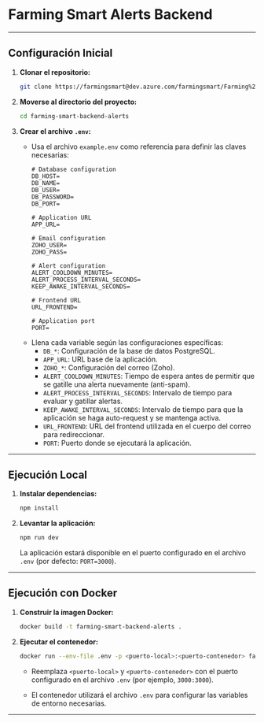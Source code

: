 # Farming Smart Alerts Backend
---

## Configuración Inicial

1. **Clonar el repositorio:**
   ```bash
   git clone https://farmingsmart@dev.azure.com/farmingsmart/Farming%20Smart/_git/farming-smart-backend-alerts
   ```

2. **Moverse al directorio del proyecto:**
   ```bash
   cd farming-smart-backend-alerts
   ```

3. **Crear el archivo `.env`:**
   - Usa el archivo `example.env` como referencia para definir las claves necesarias:
     ```plaintext
     # Database configuration
     DB_HOST=
     DB_NAME=
     DB_USER=
     DB_PASSWORD=
     DB_PORT=

     # Application URL
     APP_URL=

     # Email configuration
     ZOHO_USER=
     ZOHO_PASS=

     # Alert configuration
     ALERT_COOLDOWN_MINUTES=
     ALERT_PROCESS_INTERVAL_SECONDS=
     KEEP_AWAKE_INTERVAL_SECONDS=

     # Frontend URL
     URL_FRONTEND=

     # Application port
     PORT=
     ```
   - Llena cada variable según las configuraciones específicas:
     - `DB_*`: Configuración de la base de datos PostgreSQL.
     - `APP_URL`: URL base de la aplicación.
     - `ZOHO_*`: Configuración del correo (Zoho).
     - `ALERT_COOLDOWN_MINUTES`: Tiempo de espera antes de permitir que se gatille una alerta nuevamente (anti-spam).
     - `ALERT_PROCESS_INTERVAL_SECONDS`: Intervalo de tiempo para evaluar y gatillar alertas.
     - `KEEP_AWAKE_INTERVAL_SECONDS`: Intervalo de tiempo para que la aplicación se haga auto-request y se mantenga activa.
     - `URL_FRONTEND`: URL del frontend utilizada en el cuerpo del correo para redireccionar.
     - `PORT`: Puerto donde se ejecutará la aplicación.

---

## Ejecución Local

1. **Instalar dependencias:**
   ```bash
   npm install
   ```

2. **Levantar la aplicación:**
   ```bash
   npm run dev
   ```

   La aplicación estará disponible en el puerto configurado en el archivo `.env` (por defecto: `PORT=3000`).

---

## Ejecución con Docker

1. **Construir la imagen Docker:**
   ```bash
   docker build -t farming-smart-backend-alerts .
   ```

2. **Ejecutar el contenedor:**
   ```bash
   docker run --env-file .env -p <puerto-local>:<puerto-contenedor> farming-smart-backend-alerts
   ```

   - Reemplaza `<puerto-local>` y `<puerto-contenedor>` con el puerto configurado en el archivo `.env` (por ejemplo, `3000:3000`).

   - El contenedor utilizará el archivo `.env` para configurar las variables de entorno necesarias.

---